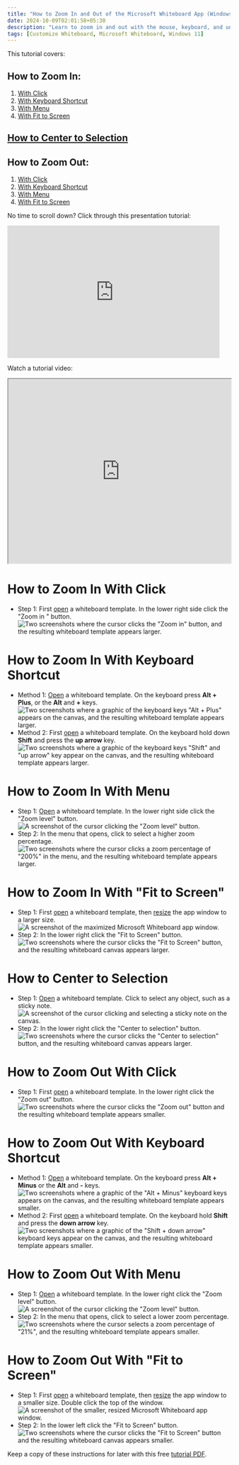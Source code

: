 ```yaml
---
title: "How to Zoom In and Out of the Microsoft Whiteboard App (Windows 11)"
date: 2024-10-09T02:01:58+05:30
description: "Learn to zoom in and out with the mouse, keyboard, and unique Microsoft Whiteboard functions."
tags: [Customize Whiteboard, Microsoft Whiteboard, Windows 11]
---
```

This tutorial covers:

## How to Zoom In:
1. [With Click](#1)
2. [With Keyboard Shortcut](#2)
3. [With Menu](#3)
4. [With Fit to Screen](#4)

## [How to Center to Selection](#5)

## How to Zoom Out:
1. [With Click](#8)
2. [With Keyboard Shortcut](#9)
3. [With Menu](#10)
4. [With Fit to Screen](#11)

<p>No time to scroll down? Click through this presentation tutorial:</p>
<iframe src="https://docs.google.com/presentation/d/e/2PACX-1vT0WN9x7lwRqJWA1ko5gGdMYsdloIB6yHAPr30E9vQV2_ATpkgwu3GbZwVzTvUrqSctR2utaULdqavf/embed?start=false&loop=false&delayms=3000" frameborder="0" width="480" height="299" allowfullscreen="true" mozallowfullscreen="true" webkitallowfullscreen="true"></iframe>

<br />

Watch a tutorial video:
<iframe class="BLOG_video_class" allowfullscreen="" youtube-src-id="LRjlx4phRU4" width="100%" height="416" src="https://www.youtube.com/embed/LRjlx4phRU4"></iframe>

<br />

<h1 id="1">How to Zoom In With Click</h1>

* Step 1: First [open](https://qhtutorials.github.io/posts/how-to-open-microsoft-whiteboard/) a whiteboard template. In the lower right side click the "Zoom in " button. <div class="stepimage">![Two screenshots where the cursor clicks the "Zoom in" button, and the resulting whiteboard template appears larger.](blogzoominbutton.png "Click 'Zoom in' ")</div>

<h1 id="2">How to Zoom In With Keyboard Shortcut</h1>

* Method 1: [Open](https://qhtutorials.github.io/posts/how-to-open-microsoft-whiteboard/) a whiteboard template. On the keyboard press **Alt + Plus**, or the **Alt** and **+** keys. <div class="stepimage">![Two screenshots where a graphic of the keyboard keys "Alt + Plus" appears on the canvas, and the resulting whiteboard template appears larger.](blogaltplusplus.png "Press 'Alt + Plus' ")</div>
* Method 2: First [open](https://qhtutorials.github.io/posts/how-to-open-microsoft-whiteboard/) a whiteboard template. On the keyboard hold down **Shift** and press the **up arrow** key. <div class="stepimage">![Two screenshots where a graphic of the keyboard keys "Shift" and "up arrow" key appear on the canvas, and the resulting whiteboard template appears larger.](blogshiftup.png "Hold 'Shift' and press 'up arrow' ")</div>

<h1 id="3">How to Zoom In With Menu</h1>

* Step 1: [Open](https://qhtutorials.github.io/posts/how-to-open-microsoft-whiteboard/) a whiteboard template. In the lower right side click the "Zoom level" button. <div class="stepimage">![A screenshot of the cursor clicking the "Zoom level" button.](blogclickzoomlevel1.png "Click 'Zoom level' ")</div>
* Step 2: In the menu that opens, click to select a higher zoom percentage. <div class="stepimage">![Two screenshots where the cursor clicks a zoom percentage of "200%" in the menu, and the resulting whiteboard template appears larger.](blogzoomlevelhigher.png "Select a zoom percentage")</div>

<h1 id="4">How to Zoom In With "Fit to Screen"</h1>

* Step 1: First [open](https://qhtutorials.github.io/posts/how-to-open-microsoft-whiteboard/) a whiteboard template, then [resize](https://qhtutorials.github.io/posts/how-to-customize-microsoft-whiteboard/) the app window to a larger size. <div class="stepimage">![A screenshot of the maximized Microsoft Whiteboard app window.](blogfittoscreenbigger0.png "Maximize the whiteboard app window")</div>
* Step 2: In the lower right click the "Fit to Screen" button. <div class="stepimage">![Two screenshots where the cursor clicks the "Fit to Screen" button, and the resulting whiteboard canvas appears larger.](blogfittoscreenbigger.png "Click 'Fit to Screen' ")</div>

<h1 id="5">How to Center to Selection</h1>

* Step 1: [Open](https://qhtutorials.github.io/posts/how-to-open-microsoft-whiteboard/) a whiteboard template. Click to select any object, such as a sticky note. <div class="stepimage">![A screenshot of the cursor clicking and selecting a sticky note on the canvas.](blogcentertoselection1.png "Click to select an object")</div>
* Step 2: In the lower right click the "Center to selection" button. <div class="stepimage">![Two screenshots where the cursor clicks the "Center to selection" button, and the resulting whiteboard canvas appears larger.](blogcentertoselection2.png "Click 'Center to selection' ")</div>

<h1 id="6">How to Zoom Out With Click</h1>

* Step 1: First [open](https://qhtutorials.github.io/posts/how-to-open-microsoft-whiteboard) a whiteboard template. In the lower right click the "Zoom out" button. <div class="stepimage">![Two screenshots where the cursor clicks the "Zoom out" button and the resulting whiteboard template appears smaller.](blogzoomoutbutton.png "Click 'Zoom out' ")</div>

<h1 id="7">How to Zoom Out With Keyboard Shortcut</h1>

* Method 1: [Open](https://qhtutorials.github.io/posts/how-to-open-microsoft-whiteboard) a whiteboard template. On the keyboard press **Alt + Minus** or the **Alt** and **-** keys. <div class="stepimage">![Two screenshots where a graphic of the "Alt + Minus" keyboard keys appears on the canvas, and the resulting whiteboard template appears smaller.](blogaltminus.png "Press 'Alt + Minus' ")</div>
* Method 2: First [open](https://qhtutorials.github.io/posts/how-to-open-microsoft-whiteboard) a whiteboard template. On the keyboard hold **Shift** and press the **down arrow** key. <div class="stepimage">![Two screenshots where a graphic of the "Shift + down arrow" keyboard keys appear on the canvas, and the resulting whiteboard template appears smaller.](blogshiftdown.png "Hold 'Shift' and press 'down arrow' key")</div>

<h1 id="8">How to Zoom Out With Menu</h1>

* Step 1: [Open](https://qhtutorials.github.io/posts/how-to-open-microsoft-whiteboard) a whiteboard template. In the lower right click the "Zoom level" button. <div class="stepimage">![A screenshot of the cursor clicking the "Zoom level" button.](blogzoomlevellower.png "Click 'Zoom level' ")</div>
* Step 2: In the menu that opens, click to select a lower zoom percentage. <div class="stepimage">![Two screenshots where the cursor selects a zoom percentage of "21%", and the resulting whiteboard template appears smaller.](blogzoomlevellower2.png "Select a zoom percentage")</div>

<h1 id="9">How to Zoom Out With "Fit to Screen"</h1>

* Step 1: First [open](https://qhtutorials.github.io/posts/how-to-open-microsoft-whiteboard) a whiteboard template, then [resize](https://qhtutorials.github.io/posts/how-to-customize-microsoft-whiteboard/) the app window to a smaller size. Double click the top of the window. <div class="stepimage">![A screenshot of the smaller, resized Microsoft Whiteboard app window.](blogfittoscreensmaller0.png "Resize the whiteboard app window")</div>
* Step 2: In the lower left click the "Fit to Screen" button. <div class="stepimage">![Two screenshots where the cursor clicks the "Fit to Screen" button and the resulting whiteboard canvas appears smaller.](blogfittoscreensmaller.png "Click 'Fit to Screen' ")</div>

Keep a copy of these instructions for later with this free [tutorial PDF](https://drive.google.com/file/d/1W5IsxrC9pf6BE90QBpSj8WM5f13SkLCa/view?usp=sharing).

<br />





